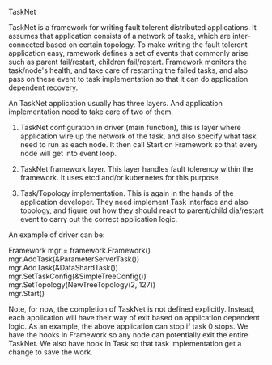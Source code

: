TaskNet

TaskNet is a framework for writing fault tolerent distributed applications. It assumes that application consists of a network of tasks, which are inter-connected based on certain topology. To make writing the fault tolerent application easy, ramework defines a set of events that commonly arise such as parent fail/restart, children fail/restart. Framework monitors the task/node's health, and take care of restarting the failed tasks, and also pass on these event to task implementation so that it can do application dependent recovery.

An TaskNet application usually has three layers. And application implementation need to take care of two of them. 

1. TaskNet configuration in driver (main function), this is layer where application wire up the network of the task, and also specify what task need to run as each node. It then call Start on Framework so that every node will get into event loop.

2. TaskNet framework layer. This layer handles fault tolerency within the framework. It uses etcd and/or kubernetes for this purpose.

3. Task/Topology implementation. This is again in the hands of the application developer. They need implement Task interface and also topology, and figure out how they should react to parent/child dia/restart event to carry out the correct application logic.

      
An example of driver can be:

Framework mgr = framework.Framework()  
mgr.AddTask(&ParameterServerTask())  
mgr.AddTask(&DataShardTask())  
mgr.SetTaskConfig(&SimpleTreeConfig())  
mgr.SetTopology(NewTreeTopology(2, 127))  
mgr.Start()  

Note, for now, the completion of TaskNet is not defined explicitly. Instead, each application will have their way of exit based on application dependent logic. As an example, the above application can stop if task 0 stops. We have the hooks in Framework so any node can potentially exit the entire TaskNet. We also have hook in Task so that task implementation get a change to save the work. 